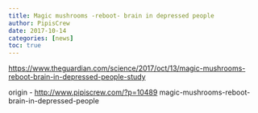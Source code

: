 ```yaml
---
title: Magic mushrooms -reboot- brain in depressed people
author: PipisCrew
date: 2017-10-14
categories: [news]
toc: true
---
```


https://www.theguardian.com/science/2017/oct/13/magic-mushrooms-reboot-brain-in-depressed-people-study

origin - http://www.pipiscrew.com/?p=10489 magic-mushrooms-reboot-brain-in-depressed-people
